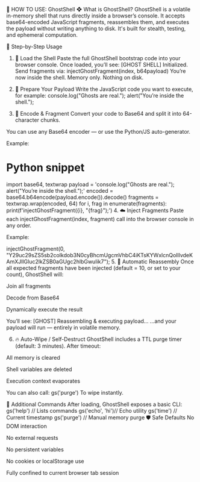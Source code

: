 📘 HOW TO USE: GhostShell
❖ What is GhostShell?
GhostShell is a volatile in-memory shell that runs directly inside a browser’s console. It accepts base64-encoded JavaScript fragments, reassembles them, and executes the payload without writing anything to disk. It's built for stealth, testing, and ephemeral computation.

🚀 Step-by-Step Usage
1. 🔧 Load the Shell
Paste the full GhostShell bootstrap code into your browser console.
Once loaded, you’ll see:
[GHOST SHELL] Initialized. Send fragments via: injectGhostFragment(index, b64payload)
You’re now inside the shell. Memory only. Nothing on disk.

2. 📜 Prepare Your Payload
Write the JavaScript code you want to execute, for example:
console.log("Ghosts are real.");
alert("You’re inside the shell.");
3. 🧪 Encode & Fragment
Convert your code to Base64 and split it into 64-character chunks.

You can use any Base64 encoder — or use the Python/JS auto-generator.

Example:
# Python snippet
import base64, textwrap
payload = 'console.log("Ghosts are real."); alert("You’re inside the shell.");'
encoded = base64.b64encode(payload.encode()).decode()
fragments = textwrap.wrap(encoded, 64)
for i, frag in enumerate(fragments):
    print(f'injectGhostFragment({i}, "{frag}");')
4. ☁️ Inject Fragments
Paste each injectGhostFragment(index, fragment) call into the browser console in any order.

Example:

injectGhostFragment(0, "Y29uc29sZS5sb2coIkdob3N0cyBhcmUgcmVhbC4iKTsKYWxlcnQoIllvdeKAmXJlIGluc2lkZSB0aGUgc2hlbGwuIik7");
5. 🧠 Automatic Reassembly
Once all expected fragments have been injected (default = 10, or set to your count), GhostShell will:

Join all fragments

Decode from Base64

Dynamically execute the result

You’ll see:
[GHOST] Reassembling & executing payload...
…and your payload will run — entirely in volatile memory.

6. 🔥 Auto-Wipe / Self-Destruct
GhostShell includes a TTL purge timer (default: 3 minutes).
After timeout:

All memory is cleared

Shell variables are deleted

Execution context evaporates

You can also call:
gs('purge')
To wipe instantly.

🧰 Additional Commands
After loading, GhostShell exposes a basic CLI:
gs('help')      // Lists commands
gs('echo', 'hi')// Echo utility
gs('time')      // Current timestamp
gs('purge')     // Manual memory purge
🛡️ Safe Defaults
No DOM interaction

No external requests

No persistent variables

No cookies or localStorage use

Fully confined to current browser tab session

